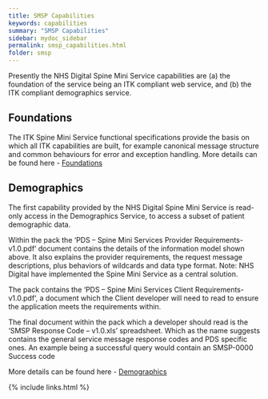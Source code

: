 ```yaml
---
title: SMSP Capabilities
keywords: capabilities
summary: "SMSP Capabilities"
sidebar: mydoc_sidebar
permalink: smsp_capabilities.html
folder: smsp
---
```

Presently the NHS Digital Spine Mini Service capabilities are (a) the foundation of the service being an ITK compliant web service, and (b) the ITK compliant demographics service.

## Foundations

The ITK Spine Mini Service functional specifications provide the basis on which all ITK capabilities are built, for example canonical message structure and common behaviours for error and exception handling. More details can be found here - [Foundations](foundations_intro.html)

## Demographics

The first capability provided by the NHS Digital Spine Mini Service is read-only access in the Demographics Service, to access a subset of patient demographic data.

Within the pack the ‘PDS – Spine Mini Services Provider Requirements-v1.0.pdf‘ document contains the details of the information model shown above. It also explains the provider requirements, the request message descriptions, plus behaviors of wildcards and data type format. Note: NHS Digital have implemented the Spine Mini Service as a central solution.

The pack contains the ‘PDS – Spine Mini Services Client Requirements-v1.0.pdf‘, a document which the Client developer will need to read to ensure the application meets the requirements within.

The final document within the pack which a developer should read is the ‘SMSP Response Code – v1.0.xls’ spreadsheet. Which as the name suggests contains the general service message response codes and PDS specific ones. An example being a successful query would contain an SMSP-0000 Success code
<value codeSystem=”2.16.840.1.113883.2.1.3.2.4.17.285″ code=”SMSP-0000″/>

More details can be found here - [Demographics](demog_intro.html)

{% include links.html %}

